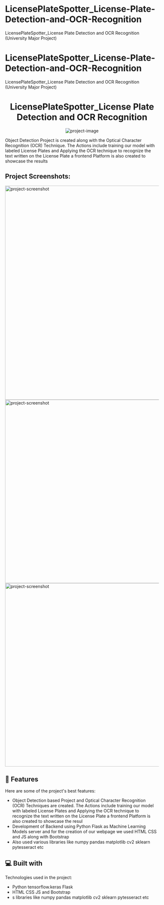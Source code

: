# LicensePlateSpotter_License-Plate-Detection-and-OCR-Recognition
LicensePlateSpotter_License Plate Detection and OCR Recognition (University Major Project)


# LicensePlateSpotter_License-Plate-Detection-and-OCR-Recognition
LicensePlateSpotter_License Plate Detection and OCR Recognition (University Major Project)


<h1 align="center" id="title">LicensePlateSpotter_License Plate Detection and OCR Recognition</h1>

<p align="center"><img src="https://socialify.git.ci/nikhilsharma-github/LicensePlateSpotter_License-Plate-Detection-and-OCR-Recognition/image?description=1&amp;language=1&amp;name=1&amp;owner=1&amp;stargazers=1&amp;theme=Light" alt="project-image"></p>

<p id="description">Object Detection Project is created along with the Optical Character Recognition (OCR) Technique. The Actions include training our model with labeled License Plates and Applying the OCR technique to recognize the text written on the License Plate a frontend Platform is also created to showcase the results </p>

<h2>Project Screenshots:</h2>

<img src="https://res.cloudinary.com/dg7vmgqxl/image/upload/v1694244236/NumPlateLocator%20Images/jqabixuh63zudar1nl6e.jpg" alt="project-screenshot" width="800" height="700/">

<img src="https://res.cloudinary.com/dg7vmgqxl/image/upload/v1694244237/NumPlateLocator%20Images/cbwpk8ueeg48croul4s0.png" alt="project-screenshot" width="800" height="600/">

<img src="https://res.cloudinary.com/dg7vmgqxl/image/upload/v1694244237/NumPlateLocator%20Images/wwhrkypxhtdttprvxanw.png" alt="project-screenshot" width="800" height="600/">


  
  
<h2>🧐 Features</h2>

Here are some of the project's best features:

*   Object Detection based Project and Optical Character Recognition (OCR) Techniques are created. The Actions include training our model with labeled License Plates and Applying the OCR technique to recognize the text written on the License Plate a frontend Platform is also created to showcase the resul
*   Development of Backend using Python Flask as Machine Learning Models server and for the creation of our webpage we used HTML CSS and JS along with Bootstrap
*   Also used various libraries like numpy pandas matplotlib cv2 sklearn pytesseract etc

  
  
<h2>💻 Built with</h2>

Technologies used in the project:

*   Python tensorflow.keras Flask
*   HTML CSS JS and Bootstrap
*   s libraries like numpy pandas matplotlib cv2 sklearn pytesseract etc
